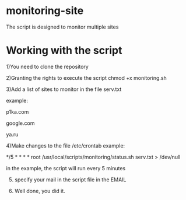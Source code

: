 # monitoring-site
The script is designed to monitor multiple sites

# Working with the script

1)You need to clone the repository

2)Granting the rights to execute the script chmod +x monitoring.sh

3)Add a list of sites to monitor in the file serv.txt

example:

p1ka.com

google.com

ya.ru

4)Make changes to the file /etc/crontab
example:

*/5     *       *       *       *       root    /usr/local/scripts/monitoring/status.sh serv.txt > /dev/null

in the example, the script will run every 5 minutes

5) specify your mail in the script file in the EMAIL

6) Well done, you did it.
